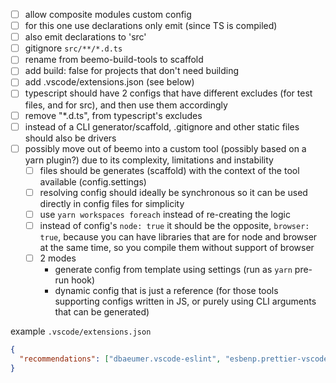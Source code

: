 - [ ] allow composite modules custom config
- [ ] for this one use declarations only emit (since TS is compiled)
- [ ] also emit declarations to 'src'
- [ ] gitignore `src/**/*.d.ts`
- [ ] rename from beemo-build-tools to scaffold
- [ ] add build: false for projects that don't need building
- [ ] add .vscode/extensions.json (see below)
- [ ] typescript should have 2 configs that have different excludes (for test files, and for src), and then use them accordingly
- [ ] remove "\*.d.ts", from typescript's excludes
- [ ] instead of a CLI generator/scaffold, .gitignore and other static files should also be drivers
- [ ] possibly move out of beemo into a custom tool (possibly based on a yarn plugin?) due to its complexity, limitations and instability
  - [ ] files should be generates (scaffold) with the context of the tool available (config.settings)
  - [ ] resolving config should ideally be synchronous so it can be used directly in config files for simplicity
  - [ ] use `yarn workspaces foreach` instead of re-creating the logic
  - [ ] instead of config's `node: true` it should be the opposite, `browser: true`, because you can have libraries that are for node and browser at the same time, so you compile them without support of browser
  - [ ] 2 modes
    - generate config from template using settings (run as `yarn` pre-run hook)
    - dynamic config that is just a reference (for those tools supporting configs written in JS, or purely using CLI arguments that can be generated)

example `.vscode/extensions.json`

```json
{
  "recommendations": ["dbaeumer.vscode-eslint", "esbenp.prettier-vscode"]
}
```
